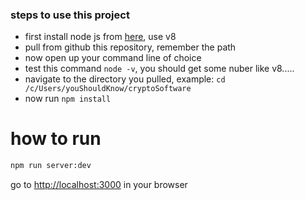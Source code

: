 ### steps to use this project
- first install node js from [here](https://nodejs.org/en/), use v8
- pull from github this repository, remember the path
- now open up your command line of choice
- test this command ```node -v```, you should get some nuber like v8.....
- navigate to the directory you pulled, example: ``` cd /c/Users/youShouldKnow/cryptoSoftware ```
- now run ```npm install```

# how to run
```bash
npm run server:dev
```


go to [http://localhost:3000](http://localhost:3000) in your browser
